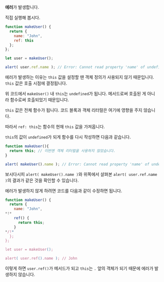 **에러**가 발생합니다.

직접 실행해 봅시다.
```js run
function makeUser() {
  return {
    name: "John",
    ref: this
  };
};

let user = makeUser();

alert( user.ref.name ); // Error: Cannot read property 'name' of undefined
```

에러가 발생하는 이유는 `this` 값을 설정할 땐 객체 정의가 사용되지 않기 때문입니다. `this` 값은 호출 시점에 결정됩니다.

위 코드에서 `makeUser()` 내 `this`는 `undefined`가 됩니다. 메서드로써 호출된 게 아니라 함수로써 호출되었기 때문입니다.

`this` 값은 전체 함수가 됩니다. 코드 블록과 객체 리터럴은 여기에 영향을 주지 않습니다. 

따라서 `ref: this`는 함수의 현재 `this` 값을 가져옵니다.

`this`의 값이 `undefined`가 되게 함수를 다시 작성하면 다음과 같습니다.

```js run
function makeUser(){
  return this; // 이번엔 객체 리터럴을 사용하지 않았습니다.
}

alert( makeUser().name ); // Error: Cannot read property 'name' of undefined
```
보시다시피 `alert( makeUser().name )`와 위쪽에서 살펴본 `alert( user.ref.name )`의 결과가 같은 것을 확인할 수 있습니다.

에러가 발생하지 않게 하려면 코드를 다음과 같이 수정하면 됩니다.

```js run
function makeUser() {
  return {
    name: "John",
*!*
    ref() {
      return this;
    }
*/!*
  };
};

let user = makeUser();

alert( user.ref().name ); // John
```

이렇게 하면 `user.ref()`가 메서드가 되고 `this`는 `.` 앞의 객체가 되기 때문에 에러가 발생하지 않습니다.
